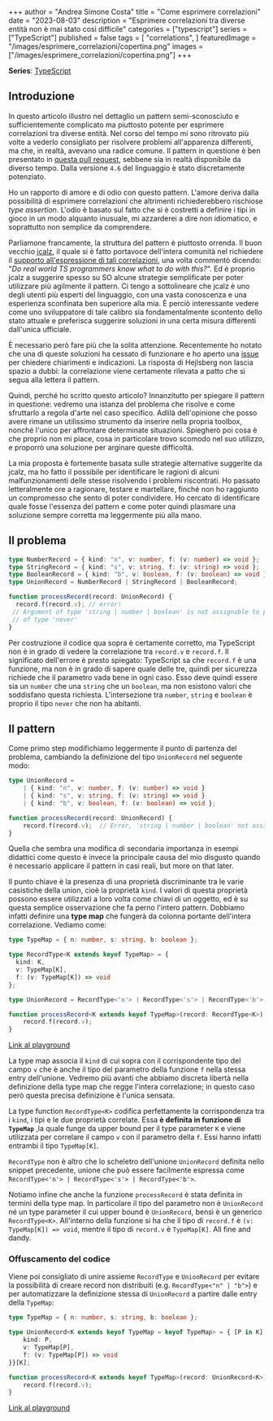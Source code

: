 +++
author = "Andrea Simone Costa"
title = "Come esprimere correlazioni"
date = "2023-08-03"
description = "Esprimere correlazioni tra diverse entità non è mai stato così difficile"
categories = ["typescript"]
series = ["TypeScript"]
published = false
tags = [
    "correlations",
]
featuredImage = "/images/esprimere_correlazioni/copertina.png"
images = ["/images/esprimere_correlazioni/copertina.png"]
+++

__Series__: [TypeScript](/it/series/typescript/)

## Introduzione

In questo articolo illustro nel dettaglio un pattern semi-sconosciuto e sufficientemente complicato ma piuttosto potente per esprimere correlazioni tra diverse entità. Nel corso del tempo mi sono ritrovato più volte a vederlo consigliato per risolvere problemi all'apparenza differenti, ma che, in realtà, avevano una radice comune. Il pattern in questione è ben presentato in [questa pull request](https://github.com/microsoft/TypeScript/pull/47109), sebbene sia in realtà disponibile da diverso tempo. Dalla versione `4.6` del linguaggio è stato discretamente potenziato.

Ho un rapporto di amore e di odio con questo pattern. L'amore deriva dalla possibilità di esprimere correlazioni che altrimenti richiederebbero rischiose _type assertion_. L'odio è basato sul fatto che si è costretti a definire i tipi in gioco in un modo alquanto inusuale, mi azzarderei a dire non idiomatico, e soprattutto non semplice da comprendere.

Parliamone francamente, la struttura del pattern è piuttosto orrenda. Il buon vecchio [jcalz](https://stackoverflow.com/users/2887218/jcalz), il quale si è fatto portavoce dell'intera comunità nel richiedere il [supporto all'espressione di tali correlazioni](https://github.com/microsoft/TypeScript/issues/30581), una volta commentò dicendo: "_Do real world TS programmers know what to do with this?_". Ed è proprio jcalz a suggerire spesso su SO alcune strategie semplificate per poter utilizzare più agilmente il pattern. Ci tengo a sottolineare che jcalz è uno degli utenti più esperti del linguaggio, con una vasta conoscenza e una esperienza sconfinata ben superiore alla mia. È perciò interessante vedere come uno sviluppatore di tale calibro sia fondamentalmente scontento dello stato attuale e preferisca suggerire soluzioni in una certa misura differenti dall'unica ufficiale.

È necessario però fare più che la solita attenzione. Recentemente ho notato che una di queste soluzioni ha cessato di funzionare e ho aperto una [issue](https://github.com/microsoft/TypeScript/issues/54834) per chiedere chiarimenti e indicazioni. La risposta di Hejlsberg non lascia spazio a dubbi: la correlazione viene certamente rilevata a patto che si segua alla lettera il pattern.

Quindi, perché ho scritto questo articolo? Innanzitutto per spiegare il pattern in questione: vedremo una istanza del problema che risolve e come sfruttarlo a regola d'arte nel caso specifico. Adlilà dell'opinione che posso avere rimane un utilissimo strumento da inserire nella propria toolbox, nonché l'unico per affrontare determinate situazioni. Spiegherò poi cosa è che proprio non mi piace, cosa in particolare trovo scomodo nel suo utilizzo, e proporrò una soluzione per arginare queste difficoltà.

La mia proposta è fortemente basata sulle strategie alternative suggerite da jcalz, ma ho fatto il possibile per identificare le ragioni di alcuni malfunzionamenti delle stesse risolvendo i problemi riscontrati. Ho passato letteralmente ore a ragionare, testare e martellare, finché non ho raggiunto un compromesso che sento di poter condividere. Ho cercato di identificare quale fosse l'essenza del pattern e come poter quindi plasmare una soluzione sempre corretta ma leggermente più alla mano.

## Il problema

```ts
type NumberRecord = { kind: "n", v: number, f: (v: number) => void };
type StringRecord = { kind: "s", v: string, f: (v: string) => void };
type BooleanRecord = { kind: "b", v: boolean, f: (v: boolean) => void };
type UnionRecord = NumberRecord | StringRecord | BooleanRecord;

function processRecord(record: UnionRecord) {
  record.f(record.v); // error!
 // Argument of type 'string | number | boolean' is not assignable to parameter
 // of type 'never'
}
```

Per costruzione il codice qua sopra è certamente corretto, ma TypeScript non è in grado di vedere la correlazione tra `record.v` e `record.f`. Il significato dell'errore è presto spiegato: TypeScript sa che `record.f` è una funzione, ma non è in grado di sapere quale delle tre, quindi per sicurezza richiede che il parametro vada bene in ogni caso. Esso deve quindi essere sia un `number` che una `string` che un `boolean`, ma non esistono valori che soddisfano questa richiesta. L'intersezione tra `number`, `string` e `boolean` è proprio il tipo `never` che non ha abitanti.

## Il pattern

Come primo step modifichiamo leggermente il punto di partenza del problema, cambiando la definizione del tipo `UnionRecord` nel seguente modo:

```ts
type UnionRecord = 
    | { kind: "n", v: number, f: (v: number) => void }
    | { kind: "s", v: string, f: (v: string) => void }
    | { kind: "b", v: boolean, f: (v: boolean) => void };

function processRecord(record: UnionRecord) {
    record.f(record.v);  // Error, 'string | number | boolean' not assignable to 'never'
}
```

Quella che sembra una modifica di secondaria importanza in esempi didattici come questo è invece la principale causa del mio disgusto quando è necessario applicare il pattern in casi reali, but more on that later.

Il punto chiave è la presenza di una proprietà discriminante tra le varie casistiche della union, cioè la proprietà `kind`. I valori di questa proprietà possono essere utilizzati a loro volta come chiavi di un oggetto, ed è su questa semplice osservazione che fa perno l'intero pattern. Dobbiamo infatti definire una __type map__ che fungerà da colonna portante dell'intera correlazione. Vediamo come:

```ts
type TypeMap = { n: number, s: string, b: boolean };

type RecordType<K extends keyof TypeMap> = { 
  kind: K, 
  v: TypeMap[K], 
  f: (v: TypeMap[K]) => void 
};

type UnionRecord = RecordType<'n'> | RecordType<'s'> | RecordType<'b'>;

function processRecord<K extends keyof TypeMap>(record: RecordType<K>) {
    record.f(record.v);
}
```
[Link al playground](https://www.typescriptlang.org/play?target=99&jsx=0&ts=5.2.0-dev.20230801#code/C4TwDgpgBAKuEFkCGYoF4oG8oDsBcuArgLYBGEATgDRQDOBtwFAljgOY2kGkD2PANhCQ4oAXwDcAKEmhIUAEoQAxjwoATOJAA8AaSgQAHsAg41tKAGsIIHgDNY8ZGAB86LFElRLrNQR01PKAA3Ak1EFABtHQBdAK9bAgAKEIdIJyjogEp0VyCeZjUPCWlZaABVHGYeHEUVdTda1Q14LQByHFbXAB8FZSawttpOqB7G9QHW0k6pSVtCHCVgKpEwCh4lCFpaMbVdfSMTM0trO1Twl0SKPvUCHYGdZ2zMQK8rurUAOltL68+gzPEXgA9ECoAB5CySUSSIA)

La type map associa il `kind` di cui sopra con il corrispondente tipo del campo `v` che è anche il tipo del parametro della funzione `f` nella stessa entry dell'unione. Vedremo più avanti che abbiamo discreta libertà nella definizione della type map che regge l'intera correlazione; in questo caso però questa precisa definizione è l'unica sensata.

La type function `RecordType<K>` codifica perfettamente la corrispondenza tra i `kind`, i tipi e le due proprietà correlate. Essa __è definita in funzione di `TypeMap`__ ,la quale funge da upper bound per il type parameter `K` e viene utilizzata per correlare il campo `v` con il parametro della `f`. Essi hanno infatti entrambi il tipo `TypeMap[K]`.

`RecordType` non è altro che lo scheletro dell'unione `UnionRecord` definita nello snippet precedente, unione che può essere facilmente espressa come ` RecordType<'n'> | RecordType<'s'> | RecordType<'b'>`.

Notiamo infine che anche la funzione `processRecord` è stata definita in termini della type map. In particolare il tipo del parametro non è `UnionRecord` né un type parameter il cui upper bound è `UnionRecord`, bensì è un generico `RecordType<K>`. All'interno della funzione si ha che il tipo di `record.f` è `(v: TypeMap[K]) => void`, mentre il tipo di `record.v` è `TypeMap[K]`. All fine and dandy.

### Offuscamento del codice

Viene poi consigliato di unire assieme `RecordType` e `UnionRecord` per evitare la possibilità di creare record non distribuiti (e.g. `RecordType<"n" | "b">`) e per automatizzare la definizione stessa di `UnionRecord` a partire dalle entry della `TypeMap`:

```ts
type TypeMap = { n: number, s: string, b: boolean };

type UnionRecord<K extends keyof TypeMap = keyof TypeMap> = { [P in K]: {
    kind: P,
    v: TypeMap[P],
    f: (v: TypeMap[P]) => void
}}[K];

function processRecord<K extends keyof TypeMap>(record: UnionRecord<K>) {
    record.f(record.v);
}
```
[Link al playground](https://www.typescriptlang.org/play?target=99&jsx=0&ts=5.2.0-dev.20230801#code/C4TwDgpgBAKuEFkCGYoF4oG8oDsBcuArgLYBGEATgDRQDOBtwFAljgOY2kGkD2PANhCQ4oAXwDcAKEmhIUAKo5mPHACUIAYx4UAJgB4A0lAgAPYBBw7aUANYQQPAGax4yVBjsPncSG4B86FhQANoAClCsUAYAugSYklCJtqw6BKFUCUkAbgQ+iChh0RlJUI4EABQ5Lr4FodEAlOgBWTzMOpKiosExUpKOhDgawMoiYBQ8GhC0tOpauobGZhZWtvZO1flgfuUUmtqpCkoqs-uGfo3xJbtzOgB0jjt7urdZ9VKiQA)